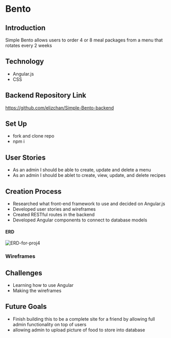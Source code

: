 # Bento
<!-- 
This project was generated with [Angular CLI](https://github.com/angular/angular-cli) version 11.2.0.

## Development server

Run `ng serve` for a dev server. Navigate to `http://localhost:4200/`. The app will automatically reload if you change any of the source files.

## Code scaffolding

Run `ng generate component component-name` to generate a new component. You can also use `ng generate directive|pipe|service|class|guard|interface|enum|module`.

## Build

Run `ng build` to build the project. The build artifacts will be stored in the `dist/` directory. Use the `--prod` flag for a production build.

## Running unit tests

Run `ng test` to execute the unit tests via [Karma](https://karma-runner.github.io).

## Running end-to-end tests

Run `ng e2e` to execute the end-to-end tests via [Protractor](http://www.protractortest.org/).

## Further help

To get more help on the Angular CLI use `ng help` or go check out the [Angular CLI Overview and Command Reference](https://angular.io/cli) page. -->
## Introduction
Simple Bento allows users to order 4 or 8 meal packages from a menu that rotates every 2 weeks
## Technology
* Angular.js
* CSS
## Backend Repository Link
https://github.com/elizchan/Simple-Bento-backend
## Set Up
* fork and clone repo
* npm i
## User Stories
* As an admin I should be able to create, update and delete a menu
* As an admin I should be ablet to create, view, update, and delete recipes
## Creation Process
* Researched what front-end framework to use and decided on Angular.js
* Developed user stories and wireframes
* Created RESTful routes in the backend
* Developed Angular components to connect to database models
#### ERD
<img src="https://i.ibb.co/jv51f7p/ERD-for-proj4.jpg" alt="ERD-for-proj4" border="0">

### Wireframes

## Challenges
* Learning how to use Angular
* Making the wireframes

## Future Goals
* Finish building this to be a complete site for a friend by allowing full admin functionality on top of users
* allowing admin to upload picture of food to store into database